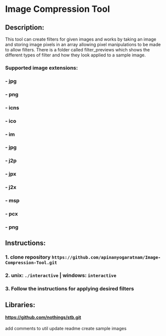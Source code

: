 # Image Compression Tool

## Description: 
This tool can create filters for given images and works by taking an image and storing
image pixels in an array allowing pixel manipulations to be made to allow filters. There
is a folder called filter_previews which shows the different types of filter and how they
look applied to a sample image.

### Supported image extensions:
### - jpg
### - png
### - icns
### - ico
### - im
### - jpg
### - j2p
### - jpx
### - j2x
### - msp
### - pcx
### - png 


## Instructions:
### 1. clone repository `https://github.com/apinanyogaratnam/Image-Compression-Tool.git`
### 2. unix: `./interactive` | windows: `interactive`
### 3. Follow the instructions for applying desired filters


## Libraries:
#### https://github.com/nothings/stb.git

add comments to util
update readme
create sample images